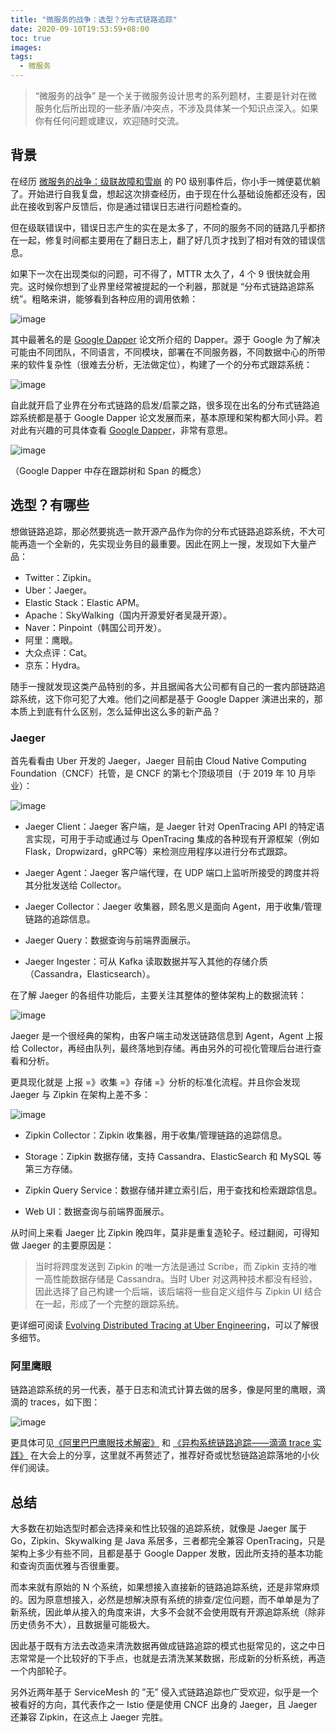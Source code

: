 ```yaml
---
title: "微服务的战争：选型？分布式链路追踪"
date: 2020-09-10T19:53:59+08:00
toc: true
images:
tags: 
  - 微服务
---
```



> “微服务的战争” 是一个关于微服务设计思考的系列题材，主要是针对在微服务化后所出现的一些矛盾/冲突点，不涉及具体某一个知识点深入。如果你有任何问题或建议，欢迎随时交流。

## 背景

在经历 [微服务的战争：级联故障和雪崩](https://eddycjy.com/posts/microservice/linkage/) 的 P0 级别事件后，你小手一摊便葛优躺了。开始进行自我复盘，想起这次排查经历，由于现在什么基础设施都还没有，因此在接收到客户反馈后，你是通过错误日志进行问题检查的。

但在级联错误中，错误日志产生的实在是太多了，不同的服务不同的链路几乎都挤在一起，修复时间都主要用在了翻日志上，翻了好几页才找到了相对有效的错误信息。

如果下一次在出现类似的问题，可不得了，MTTR 太久了，4 个 9 很快就会用完。这时候你想到了业界里经常被提起的一个利器，那就是 “分布式链路追踪系统”。粗略来讲，能够看到各种应用的调用依赖：

![image](https://image.eddycjy.com/e233f218a90b7a00b94b7f533a98c0a2.png)

其中最著名的是 [Google Dapper](https://storage.googleapis.com/pub-tools-public-publication-data/pdf/36356.pdf) 论文所介绍的 Dapper。源于 Google 为了解决可能由不同团队，不同语言，不同模块，部署在不同服务器，不同数据中心的所带来的软件复杂性（很难去分析，无法做定位），构建了一个的分布式跟踪系统：

![image](https://image.eddycjy.com/64214cb247989300859b98b61a844c2e.png)

自此就开启了业界在分布式链路的启发/启蒙之路，很多现在出名的分布式链路追踪系统都是基于 Google Dapper 论文发展而来，基本原理和架构都大同小异。若对此有兴趣的可具体查看 [Google Dapper](https://storage.googleapis.com/pub-tools-public-publication-data/pdf/36356.pdf)，非常有意思。

![image](https://image.eddycjy.com/65bd2c9b931f057d7307dfaaa8d5c433.png)

（Google Dapper 中存在跟踪树和 Span 的概念）

## 选型？有哪些

想做链路追踪，那必然要挑选一款开源产品作为你的分布式链路追踪系统，不大可能再造一个全新的，先实现业务目的最重要。因此在网上一搜，发现如下大量产品：

- Twitter：Zipkin。
- Uber：Jaeger。
- Elastic Stack：Elastic APM。
- Apache：SkyWalking（国内开源爱好者吴晟开源）。
- Naver：Pinpoint（韩国公司开发）。
- 阿里：鹰眼。
- 大众点评：Cat。
- 京东：Hydra。

随手一搜就发现这类产品特别的多，并且据闻各大公司都有自己的一套内部链路追踪系统，这下你可犯了大难。他们之间都是基于 Google Dapper 演进出来的，那本质上到底有什么区别，怎么延伸出这么多的新产品？

### Jaeger

首先看看由 Uber 开发的 Jaeger，Jaeger 目前由 Cloud Native Computing Foundation（CNCF）托管，是 CNCF 的第七个顶级项目（于 2019 年 10 月毕业）：

![image](https://image.eddycjy.com/1a672c2972602f1f154c1666c94e860a.png)

- Jaeger Client：Jaeger 客户端，是 Jaeger 针对 OpenTracing API 的特定语言实现，可用于手动或通过与 OpenTracing 集成的各种现有开源框架（例如Flask，Dropwizard，gRPC等）来检测应用程序以进行分布式跟踪。

- Jaeger Agent：Jaeger 客户端代理，在 UDP 端口上监听所接受的跨度并将其分批发送给 Collector。

- Jaeger Collector：Jaeger 收集器，顾名思义是面向 Agent，用于收集/管理链路的追踪信息。

- Jaeger Query：数据查询与前端界面展示。

- Jaeger Ingester：可从 Kafka 读取数据并写入其他的存储介质（Cassandra，Elasticsearch）。

在了解 Jaeger 的各组件功能后，主要关注其整体的整体架构上的数据流转：

![image](https://image.eddycjy.com/3d954d769e4e21c998c31336996d1a00.jpg)

Jaeger 是一个很经典的架构，由客户端主动发送链路信息到 Agent，Agent 上报给 Collector，再经由队列，最终落地到存储。再由另外的可视化管理后台进行查看和分析。

更具现化就是 上报 =》收集 =》存储 =》分析的标准化流程。并且你会发现 Jaeger 与 Zipkin 在架构上差不多：

![image](https://image.eddycjy.com/d694663f68fc1ed6bd8a467b2e49d958.png)

- Zipkin Collector：Zipkin 收集器，用于收集/管理链路的追踪信息。

- Storage：Zipkin 数据存储，支持 Cassandra、ElasticSearch 和 MySQL 等第三方存储。

- Zipkin Query Service：数据存储并建立索引后，用于查找和检索跟踪信息。

- Web UI：数据查询与前端界面展示。

从时间上来看 Jaeger 比 Zipkin 晚四年，莫非是重复造轮子。经过翻阅，可得知做 Jaeger 的主要原因是：
> 当时将跨度发送到 Zipkin 的唯一方法是通过 Scribe，而 Zipkin 支持的唯一高性能数据存储是 Cassandra。当时 Uber 对这两种技术都没有经验，因此选择了自己构建一个后端，该后端将一些自定义组件与 Zipkin UI 结合在一起，形成了一个完整的跟踪系统。

更详细可阅读 [Evolving Distributed Tracing at Uber Engineering](https://eng.uber.com/distributed-tracing/)，可以了解很多细节。

### 阿里鹰眼

链路追踪系统的另一代表，基于日志和流式计算去做的居多，像是阿里的鹰眼，滴滴的 traces，如下图：

![image](http://5b0988e595225.cdn.sohucs.com/images/20171007/2ba764f2df1e453998ae58ac852483ee.jpeg)

更具体可见[《阿里巴巴鹰眼技术解密》](https://myslide.cn/slides/696) 和 [《异构系统链路追踪——滴滴 trace 实践》](https://www.itdks.com/Home/Course/detail?id=3658) 在大会上的分享，这里就不再赘述了，推荐好奇或忧愁链路追踪落地的小伙伴们阅读。

## 总结

大多数在初始选型时都会选择亲和性比较强的追踪系统，就像是 Jaeger 属于 Go，Zipkin、Skywalking 是 Java 系居多，三者都完全兼容 OpenTracing，只是架构上多少有些不同，且都是基于 Google Dapper 发散，因此所支持的基本功能和查询页面优雅与否很重要。

而本来就有原始的 N 个系统，如果想接入直接新的链路追踪系统，还是非常麻烦的。因为原意想接入，必然是想解决原有系统的排查/定位问题，而不单单是为了新系统，因此单从接入的角度来讲，大多不会就不会使用既有开源追踪系统（除非历史债务不大），且数据量可能极大。

因此基于既有方法去改造来清洗数据再做成链路追踪的模式也挺常见的，这之中日志常常是一个比较好的下手点，也就是去清洗某某数据，形成新的分析系统，再造一个内部轮子。

另外近两年基于 ServiceMesh 的 ”无” 侵入式链路追踪也广受欢迎，似乎是一个被看好的方向，其代表作之一 Istio 便是使用 CNCF 出身的 Jaeger，且 Jaeger 还兼容 Zipkin，在这点上 Jaeger 完胜。